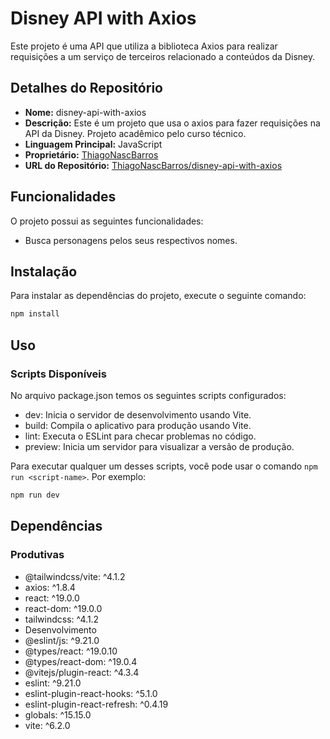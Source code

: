 # Disney API with Axios

Este projeto é uma API que utiliza a biblioteca Axios para realizar requisições a um serviço de terceiros relacionado a conteúdos da Disney.

## Detalhes do Repositório

- **Nome:** disney-api-with-axios
- **Descrição:** Este é um projeto que usa o axios para fazer requisições na API da Disney. Projeto acadêmico pelo curso técnico.
- **Linguagem Principal:** JavaScript
- **Proprietário:** [ThiagoNascBarros](https://github.com/ThiagoNascBarros)
- **URL do Repositório:** [ThiagoNascBarros/disney-api-with-axios](https://github.com/ThiagoNascBarros/disney-api-with-axios)

## Funcionalidades

O projeto possui as seguintes funcionalidades:

- Busca personagens pelos seus respectivos nomes.

## Instalação

Para instalar as dependências do projeto, execute o seguinte comando:

```bash
npm install
```

## Uso
### Scripts Disponíveis

No arquivo package.json temos os seguintes scripts configurados:

- dev: Inicia o servidor de desenvolvimento usando Vite.
- build: Compila o aplicativo para produção usando Vite.
- lint: Executa o ESLint para checar problemas no código.
- preview: Inicia um servidor para visualizar a versão de produção.

Para executar qualquer um desses scripts, você pode usar o comando ```npm run <script-name>```. Por exemplo:
```bash
npm run dev
```

## Dependências
### Produtivas
- @tailwindcss/vite: ^4.1.2
- axios: ^1.8.4
- react: ^19.0.0
- react-dom: ^19.0.0
- tailwindcss: ^4.1.2
- Desenvolvimento
- @eslint/js: ^9.21.0
- @types/react: ^19.0.10
- @types/react-dom: ^19.0.4
- @vitejs/plugin-react: ^4.3.4
- eslint: ^9.21.0
- eslint-plugin-react-hooks: ^5.1.0
- eslint-plugin-react-refresh: ^0.4.19
- globals: ^15.15.0
- vite: ^6.2.0
